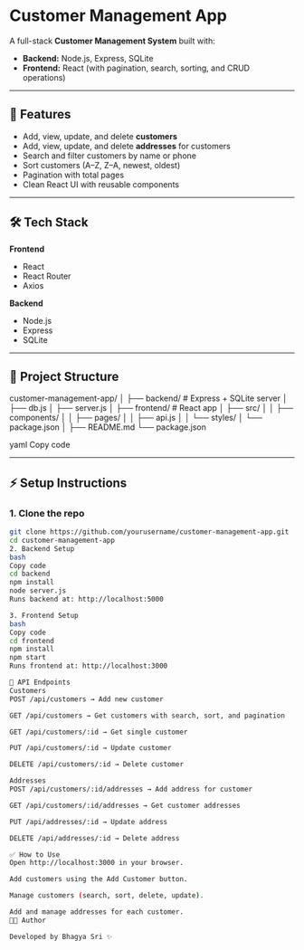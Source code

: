 # Customer Management App

A full-stack **Customer Management System** built with:

- **Backend:** Node.js, Express, SQLite
- **Frontend:** React (with pagination, search, sorting, and CRUD operations)

---

## 🚀 Features

- Add, view, update, and delete **customers**
- Add, view, update, and delete **addresses** for customers
- Search and filter customers by name or phone
- Sort customers (A–Z, Z–A, newest, oldest)
- Pagination with total pages
- Clean React UI with reusable components

---

## 🛠️ Tech Stack

**Frontend**
- React
- React Router
- Axios

**Backend**
- Node.js
- Express
- SQLite

---

## 📂 Project Structure

customer-management-app/
│
├── backend/ # Express + SQLite server
│ ├── db.js
│ ├── server.js
│
├── frontend/ # React app
│ ├── src/
│ │ ├── components/
│ │ ├── pages/
│ │ ├── api.js
│ │ └── styles/
│ └── package.json
│
├── README.md
└── package.json

yaml
Copy code

---

## ⚡ Setup Instructions

### 1. Clone the repo
```bash
git clone https://github.com/yourusername/customer-management-app.git
cd customer-management-app
2. Backend Setup
bash
Copy code
cd backend
npm install
node server.js
Runs backend at: http://localhost:5000

3. Frontend Setup
bash
Copy code
cd frontend
npm install
npm start
Runs frontend at: http://localhost:3000

📖 API Endpoints
Customers
POST /api/customers → Add new customer

GET /api/customers → Get customers with search, sort, and pagination

GET /api/customers/:id → Get single customer

PUT /api/customers/:id → Update customer

DELETE /api/customers/:id → Delete customer

Addresses
POST /api/customers/:id/addresses → Add address for customer

GET /api/customers/:id/addresses → Get customer addresses

PUT /api/addresses/:id → Update address

DELETE /api/addresses/:id → Delete address

✅ How to Use
Open http://localhost:3000 in your browser.

Add customers using the Add Customer button.

Manage customers (search, sort, delete, update).

Add and manage addresses for each customer.
👨‍💻 Author

Developed by Bhagya Sri ✨
